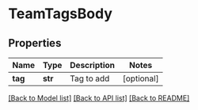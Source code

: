 # TeamTagsBody

## Properties
Name | Type | Description | Notes
------------ | ------------- | ------------- | -------------
**tag** | **str** | Tag to add | [optional] 

[[Back to Model list]](../README.md#documentation-for-models) [[Back to API list]](../README.md#documentation-for-api-endpoints) [[Back to README]](../README.md)

